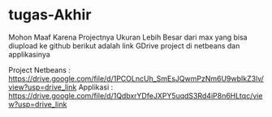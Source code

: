 # tugas-Akhir

Mohon Maaf Karena Projectnya Ukuran Lebih Besar dari max yang bisa diupload ke github 
berikut adalah link GDrive project di netbeans dan applikasinya

Project Netbeans : https://drive.google.com/file/d/1PCOLncUh_SmEsJQwmPzNm6U9wbIkZ3lv/view?usp=drive_link
Applikasi : https://drive.google.com/file/d/1QdbxrYDfeJXPY5uqdS3Rd4iP8n6HLtqc/view?usp=drive_link
